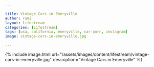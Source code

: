 ```yaml
---

title: Vintage Cars in Emeryville
author: rami
layout: lifestream 
categories: [Lifestream]
tags: [usa, california, emeryville, car-porn, instagram]
image: vintage-cars-in-emeryville.jpg

---
```


{% include image.html url="/assets/images/content/lifestream/vintage-cars-in-emeryville.jpg" description="Vintage Cars in Emeryville" %}
